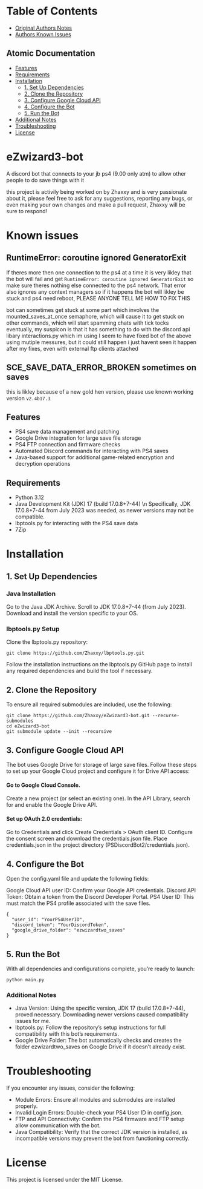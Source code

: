 # Table of Contents

- [Original Authors Notes](#original-authors-notes)
- [Authors Known Issues](#authors-known-issues)

## Atomic Documentation
- [Features](#features)
- [Requirements](#requirements)
- [Installation](#installation)
  - [1. Set Up Dependencies](#set-up-dependencies)
  - [2. Clone the Repository](#clone-the-repository)
  - [3. Configure Google Cloud API](#configure-google-cloud-api)
  - [4. Configure the Bot](#configure-the-bot)
  - [5. Run the Bot](#run-the-bot)
- [Additional Notes](#additional-notes)
- [Troubleshooting](#troubleshooting)
- [License](#license)

# eZwizard3-bot
<a name="original-authors-notes"></a>
A discord bot that connects to your jb ps4 (9.00 only atm) to allow other people to do save things with it

this project is activily being worked on by Zhaxxy and is very passionate about it, please feel free to ask for any suggestions, reporting any bugs, or even making your own changes and make a pull request, Zhaxxy will be sure to respond!

# Known issues
<a name="authors-known-issues"></a>

## RuntimeError: coroutine ignored GeneratorExit

If theres more then one connection to the ps4 at a time it is very likley that the bot will fail and get `RuntimeError: coroutine ignored GeneratorExit` so make sure theres nothing else connected to the ps4 network. That error also ignores any context managers so if it happens the bot will likley be stuck and ps4 need reboot, PLEASE ANYONE TELL ME HOW TO FIX THIS

bot can sometimes get stuck at some part which involves the mounted_saves_at_once semaphore, which will cause it to get stuck on other commands, which will start spamming chats with tick tocks eventually, my suspicon is that it has something to do with the discord api libary interactions.py which im using I seem to have fixed bot of the above using mutiple messures, but it could still happen i just havent seen it happen after my fixes, even with external ftp clients attached

## SCE_SAVE_DATA_ERROR_BROKEN sometimes on saves
this is likley because of a new gold hen version, please use known working version `v2.4b17.3`



<a name="features"></a>
## Features
- PS4 save data management and patching
- Google Drive integration for large save file storage
- PS4 FTP connection and firmware checks
- Automated Discord commands for interacting with PS4 saves
- Java-based support for additional game-related encryption and decryption operations


## Requirements
<a name="requirements"></a>
- Python 3.12
- Java Development Kit (JDK) 17 (build 17.0.8+7-44) \n Specifically, JDK 17.0.8+7-44 from July 2023 was needed, as newer versions may not be compatible.
- lbptools.py for interacting with the PS4 save data
- 7Zip 

# Installation
<a name="installation"></a>

## 1. Set Up Dependencies
<a name="set-up-dependencies"></a>
### Java Installation
Go to the Java JDK Archive.
Scroll to JDK 17.0.8+7-44 (from July 2023).
Download and install the version specific to your OS.

### lbptools.py Setup
Clone the lbptools.py repository:
```
git clone https://github.com/Zhaxxy/lbptools.py.git
```

Follow the installation instructions on the lbptools.py GitHub page to install any required dependencies and build the tool if necessary.


## 2. Clone the Repository
<a name="clone-the-repository"></a>
To ensure all required submodules are included, use the following:

```
git clone https://github.com/Zhaxxy/eZwizard3-bot.git --recurse-submodules
cd eZwizard3-bot
git submodule update --init --recursive
```

## 3. Configure Google Cloud API
<a name="configure-google-cloud-api"></a>
The bot uses Google Drive for storage of large save files. Follow these steps to set up your Google Cloud project and configure it for Drive API access:

#### Go to Google Cloud Console.
Create a new project (or select an existing one).
In the API Library, search for and enable the Google Drive API.

#### Set up OAuth 2.0 credentials:
Go to Credentials and click Create Credentials > OAuth client ID.
Configure the consent screen and download the credentials.json file.
Place credentials.json in the project directory (PSDiscordBot2/credentials.json).

## 4. Configure the Bot
<a name="configure-the-bot"></a>
Open the config.yaml file and update the following fields:

Google Cloud API user ID: Confirm your Google API credentials.
Discord API Token: Obtain a token from the Discord Developer Portal.
PS4 User ID: This must match the PS4 profile associated with the save files.
```
{
  "user_id": "YourPS4UserID",
  "discord_token": "YourDiscordToken",
  "google_drive_folder": "ezwizardtwo_saves"
}
```

## 5. Run the Bot
<a name="run-the-bot"></a>
With all dependencies and configurations complete, you’re ready to launch:
```
python main.py
```

### Additional Notes
<a name="additional-notes"></a>
- Java Version: Using the specific version, JDK 17 (build 17.0.8+7-44), proved necessary. Downloading newer versions caused compatibility issues for me.
- lbptools.py: Follow the repository’s setup instructions for full compatibility with this bot’s requirements.
- Google Drive Folder: The bot automatically checks and creates the folder ezwizardtwo_saves on Google Drive if it doesn’t already exist.

# Troubleshooting
<a name="troubleshooting"></a>
If you encounter any issues, consider the following:

- Module Errors: Ensure all modules and submodules are installed properly.
- Invalid Login Errors: Double-check your PS4 User ID in config.json.
- FTP and API Connectivity: Confirm the PS4 firmware and FTP setup allow communication with the bot.
- Java Compatibility: Verify that the correct JDK version is installed, as incompatible versions may prevent the bot from functioning correctly.

# License
<a name="license"></a>
This project is licensed under the MIT License.
